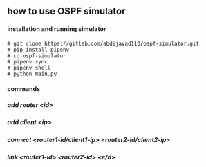 ## how to use OSPF simulator
#### installation and running simulator

    # git clone https://gitlab.com/abdijavad110/ospf-simulator.git
    # pip install pipenv
    # cd ospf-simulator
    # pipenv sync
    # pipenv shell
    # python main.py
    

#### commands

##### add router \<id>

##### add client \<ip>

##### connect \<router1-id/client1-ip> \<router2-id/client2-ip> <bandwidth>

##### link \<router1-id> \<router2-id> <e/d>

##### 


